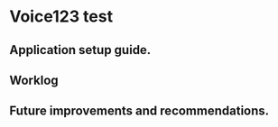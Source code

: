 # Voice123 test

## Application setup guide.

## Worklog

## Future improvements and recommendations.